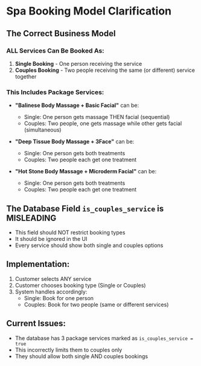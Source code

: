 # Spa Booking Model Clarification

## The Correct Business Model

### ALL Services Can Be Booked As:
1. **Single Booking** - One person receiving the service
2. **Couples Booking** - Two people receiving the same (or different) service together

### This Includes Package Services:
- **"Balinese Body Massage + Basic Facial"** can be:
  - Single: One person gets massage THEN facial (sequential)
  - Couples: Two people, one gets massage while other gets facial (simultaneous)
  
- **"Deep Tissue Body Massage + 3Face"** can be:
  - Single: One person gets both treatments
  - Couples: Two people each get one treatment
  
- **"Hot Stone Body Massage + Microderm Facial"** can be:
  - Single: One person gets both treatments
  - Couples: Two people each get one treatment

## The Database Field `is_couples_service` is MISLEADING
- This field should NOT restrict booking types
- It should be ignored in the UI
- Every service should show both single and couples options

## Implementation:
1. Customer selects ANY service
2. Customer chooses booking type (Single or Couples)
3. System handles accordingly:
   - Single: Book for one person
   - Couples: Book for two people (same or different services)

## Current Issues:
- The database has 3 package services marked as `is_couples_service = true`
- This incorrectly limits them to couples only
- They should allow both single AND couples bookings